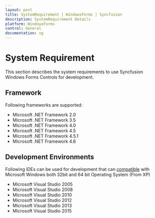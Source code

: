 ```yaml
---
layout: post
title: SystemRequirement | WindowsForms | Syncfusion
description: SystemRequirement Details
platform: WindowsForms
control: General
documentation: ug
---
```



# System Requirement

This section describes the system requirements to use Syncfusion Windows Forms Controls for development.

## Framework

Following frameworks are supported:

* Microsoft .NET Framework 2.0
* Microsoft .NET Framework 3.5
* Microsoft .NET Framework 4.0
* Microsoft .NET Framework 4.5
* Microsoft .NET Framework 4.5.1
* Microsoft .NET Framework 4.6

## Development Environments

Following IDEs can be used for development that can [compatible](https://www.visualstudio.com/en-us/products/visual-studio-2015-compatibility-vs.aspx) with Microsoft Windows both 32bit and 64 bit Operating System (From XP)  

* Microsoft Visual Studio 2005
* Microsoft Visual Studio 2008
* Microsoft Visual Studio 2010
* Microsoft Visual Studio 2012
* Microsoft Visual Studio 2013
* Microsoft Visual Studio 2015


